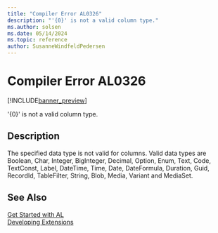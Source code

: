 ```yaml
---
title: "Compiler Error AL0326"
description: "'{0}' is not a valid column type."
ms.author: solsen
ms.date: 05/14/2024
ms.topic: reference
author: SusanneWindfeldPedersen
---
```

[//]: # (START>DO_NOT_EDIT)
[//]: # (IMPORTANT:Do not edit any of the content between here and the END>DO_NOT_EDIT.)
[//]: # (Any modifications should be made in the .xml files in the ModernDev repo.)
# Compiler Error AL0326

[!INCLUDE[banner_preview](../includes/banner_preview.md)]

'{0}' is not a valid column type.


## Description
The specified data type is not valid for columns. Valid data types are Boolean, Char, Integer, BigInteger, Decimal, Option, Enum, Text, Code, TextConst, Label, DateTime, Time, Date, DateFormula, Duration, Guid, RecordId, TableFilter, String, Blob, Media, Variant and MediaSet.  

[//]: # (IMPORTANT: END>DO_NOT_EDIT)
## See Also  
[Get Started with AL](../devenv-get-started.md)  
[Developing Extensions](../devenv-dev-overview.md)  
